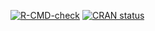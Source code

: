 <!-- badges: start -->
[![R-CMD-check](https://github.com/Yelie-Yuan/wdnet-test-check/workflows/R-CMD-check/badge.svg)](https://github.com/Yelie-Yuan/wdnet-test-check/actions)
[![CRAN status](https://www.r-pkg.org/badges/version/wdnet)](https://CRAN.R-project.org/package=wdnet)
<!-- badges: end -->
